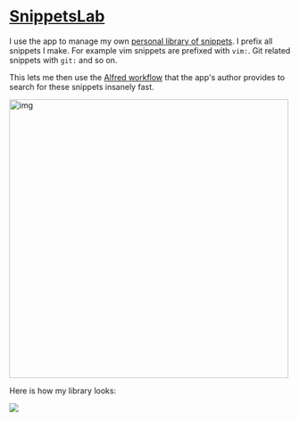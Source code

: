 # [SnippetsLab](https://www.renfei.org/snippets-lab/)
I use the app to manage my own [personal library of snippets](../../sharing/my-gists.md). I prefix all snippets I make. For example vim snippets are prefixed with `vim:`. Git related snippets with `git:` and so on.

This lets me then use the [Alfred workflow](https://www.renfei.org/snippets-lab/press-release/whats-new/osx-1.6.html) that the app's author provides to search for these snippets insanely fast.

<img src="https://i.imgur.com/gzoH1Dh.png" width="500" alt="img">

Here is how my library looks:

![](https://i.imgur.com/LBQVFPo.png)